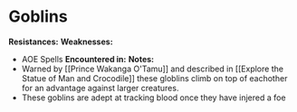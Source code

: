 # Goblins
**Resistances:**
**Weaknesses:** 
- AOE Spells
**Encountered in:**
**Notes:**
- Warned by [[Prince Wakanga O'Tamu]] and described in [[Explore the Statue of Man and Crocodile]] these globlins climb on top of eachother for an advantage against larger creatures. 
- These goblins are adept at tracking blood once they have injered a foe